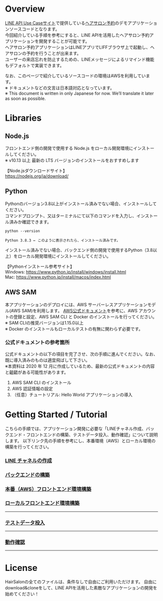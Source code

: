 # Overview
[LINE API Use Caseサイト](https://lineapiusecase.com/ja/top.html)で提供している[ヘアサロン予約](https://lineapiusecase.com/ja/usecase/reservation.html)のデモアプリケーションソースコードとなります。    
今回紹介している手順を参考にすると、LINE APIを活用したヘアサロン予約アプリケーションを開発することが可能です。    
ヘアサロン予約アプリケーションはLINEアプリでLIFFブラウザ上で起動し、ヘアサロンの予約を行うことが出来ます。  
ユーザーの来店忘れを防止するための、LINEメッセージによるリマインド機能もデフォルトで実装できます。  

なお、このページで紹介しているソースコードの環境はAWSを利用しています。  
※ ドキュメントなどの文言は日本語対応となっています。  
※ This document is written in only Japanese for now. We’ll translate it later as soon as possible.

# Libraries
## Node.js
フロントエンド側の開発で使用する Node.js をローカル開発環境にインストールしてください。  
※ v10.13 以上 最新の LTS バージョンのインストールをおすすめします

【Node.jsダウンロードサイト】  
https://nodejs.org/ja/download/

## Python
Pythonのバージョン3.8以上がインストール済みでない場合、インストールしてください。  
コマンドプロンプト、又はターミナルにて以下のコマンドを入力し、インストール済みか確認できます。
```
python --version

Python 3.8.3 ← このように表示されたら、インストール済みです。
```

インストール済みでない場合、バックエンド側の開発で使用するPython（3.8以上）をローカル開発環境にインストールしてください。

【Pythonインストール参考サイト】  
Windows: https://www.python.jp/install/windows/install.html  
Mac: https://www.python.jp/install/macos/index.html

## AWS SAM
本アプリケーションのデプロイには、AWS サーバーレスアプリケーションモデル(AWS SAM)を利用します。
[AWS公式ドキュメント](https://docs.aws.amazon.com/ja_jp/serverless-application-model/latest/developerguide/serverless-sam-cli-install.html
)を参考に、AWS アカウントの登録と設定、AWS SAM CLI と Docker のインストールを行ってください。  
※ SAM CLIの推奨バージョンは1.15.0以上  
※ Docker のインストールもローカルテストの有無に関わらず必要です。

### 公式ドキュメントの参考箇所
公式ドキュメントの以下の項目を完了させ、次の手順に進んでください。なお、既に導入済みのものは適宜飛ばして下さい。  
※本資料は 2020 年 12 月に作成しているため、最新の公式ドキュメントの内容と齟齬がある可能性があります。

1. AWS SAM CLI のインストール
1. AWS 認証情報の設定
1. （任意）チュートリアル: Hello World アプリケーションの導入

# Getting Started / Tutorial
こちらの手順では、アプリケーション開発に必要な「LINEチャネル作成、バックエンド・フロントエンドの構築、テストデータ投入、動作確認」について説明します。
以下リンク先の手順を参考にし、本番環境（AWS）とローカル環境の構築を行ってください。

### [LINE チャネルの作成](./docs/liff-channel-create.md)
### [バックエンドの構築](./docs/back-end-construction.md)
### [本番（AWS）フロントエンド環境構築](./docs/front-end-construction.md)
### [ローカルフロントエンド環境構築](./docs/front-end-development-environment.md)
***
### [テストデータ投入](./docs/test-data-charge.md)
***
### [動作確認](./docs/validation.md)
***
# License
HairSalonの全てのファイルは、条件なしで自由にご利用いただけます。
自由にdownload&cloneをして、LINE APIを活用した素敵なアプリケーションの開発を始めてください！
